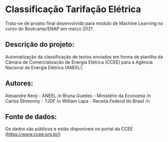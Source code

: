 # Classificação Tarifação Elétrica
Trata-se de projeto final desenvolvido para  módulo de Machine Learning no curso do Bootcamp/ENAP em março 2021.

## Descrição do projeto:
Automatização da classificação de textos enviados em forma de planilha da Câmara de Comercialização de Energia Elétrica (CCEE) para a Agência Nacional de Energia Elétrica (ANEEL).

## Autores:
Alexandre Kenji - ANEEL /n
Bruna Guedes - Ministério da Economia /n
Carlos Dhreonny - TJDF /n
William Lapa - Receita Federal do Brasil /n

## Fonte de dados:
Os dados são públicos e estão disponíveis no portal da CCEE (https://www.ccee.org.br/)

